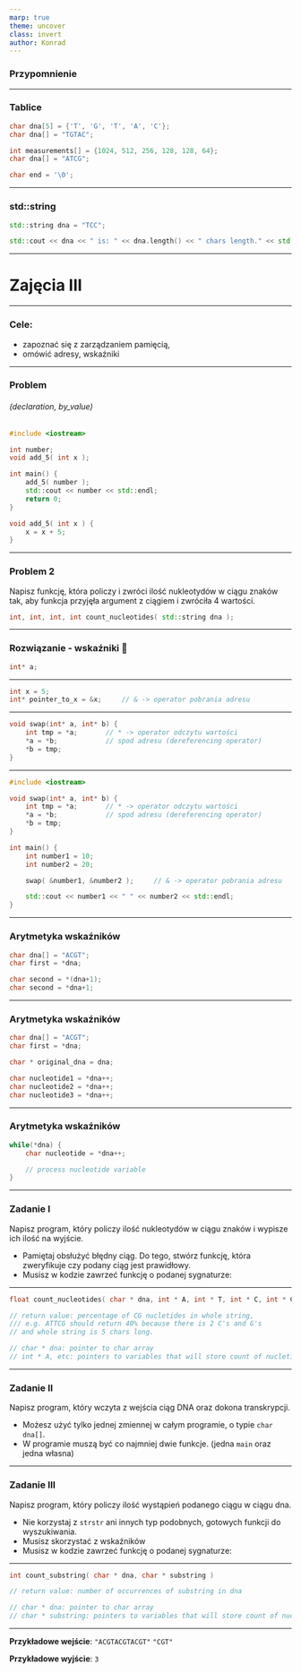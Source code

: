 ```yaml
---
marp: true
theme: uncover
class: invert
author: Konrad
---
```


### Przypomnienie

---

### Tablice

```cpp
char dna[5] = {'T', 'G', 'T', 'A', 'C'};
char dna[] = "TGTAC";

int measurements[] = {1024, 512, 256, 128, 128, 64};
char dna[] = "ATCG";
```

```cpp
char end = '\0';
```

---

### std::string

```cpp
std::string dna = "TCC";

std::cout << dna << " is: " << dna.length() << " chars length." << std::endl;
```

---

# Zajęcia III

---

### Cele:

- zapoznać się z zarządzaniem pamięcią,
- omówić adresy, wskaźniki

---

### Problem

###### (declaration, by_value)

```cpp
#include <iostream>

int number;
void add_5( int x );

int main() {
    add_5( number );
    std::cout << number << std::endl;
    return 0;
}

void add_5( int x ) {
    x = x + 5;
}
```

---

### Problem 2

Napisz funkcję, która policzy i zwróci ilość nukleotydów w ciągu znaków tak, aby funkcja przyjęła argument z ciągiem i zwróciła 4 wartości.

```cpp
int, int, int, int count_nucleotides( std::string dna );
```

---

### Rozwiązanie - wskaźniki 🎉

```cpp
int* a;
```

---

```cpp
int x = 5;
int* pointer_to_x = &x;     // & -> operator pobrania adresu
```

---

```cpp
void swap(int* a, int* b) {
    int tmp = *a;       // * -> operator odczytu wartości
    *a = *b;            // spod adresu (dereferencing operator)
    *b = tmp;
}
```

---

```cpp
#include <iostream>

void swap(int* a, int* b) {
    int tmp = *a;       // * -> operator odczytu wartości
    *a = *b;            // spod adresu (dereferencing operator)
    *b = tmp;
}

int main() {
    int number1 = 10;
    int number2 = 20;

    swap( &number1, &number2 );     // & -> operator pobrania adresu

    std::cout << number1 << " " << number2 << std::endl;
}
```

---

### Arytmetyka wskaźników

```cpp
char dna[] = "ACGT";
char first = *dna;

char second = *(dna+1);
char second = *dna+1;
```

---

### Arytmetyka wskaźników

```cpp
char dna[] = "ACGT";
char first = *dna;

char * original_dna = dna;

char nucleotide1 = *dna++;
char nucleotide2 = *dna++;
char nucleotide3 = *dna++;
```

---

### Arytmetyka wskaźników

```cpp
while(*dna) {
    char nucleotide = *dna++;

    // process nucleotide variable
}
```

---

### Zadanie I

Napisz program, który policzy ilość nukleotydów w ciągu znaków i wypisze ich ilość na wyjście.

- Pamiętaj obsłużyć błędny ciąg. Do tego, stwórz funkcję, która zweryfikuje czy podany ciąg jest
  prawidłowy.
- Musisz w kodzie zawrzeć funkcję o podanej sygnaturze:

---

```cpp
float count_nucleotides( char * dna, int * A, int * T, int * C, int * G)

// return value: percentage of CG nucletides in whole string,
/// e.g. ATTCG should return 40% because there is 2 C's and G's
// and whole string is 5 chars long.

// char * dna: pointer to char array
// int * A, etc: pointers to variables that will store count of nucletides
```

---

### Zadanie II

Napisz program, który wczyta z wejścia ciąg DNA oraz dokona transkrypcji.

- Możesz użyć tylko jednej zmiennej w całym programie, o typie `char dna[]`.
- W programie muszą być co najmniej dwie funkcje. (jedna `main` oraz jedna własna)

---

### Zadanie III

Napisz program, który policzy ilość wystąpień podanego ciągu w ciągu dna.

- Nie korzystaj z `strstr` ani innych typ podobnych, gotowych funkcji do wyszukiwania.
- Musisz skorzystać z wskaźników
- Musisz w kodzie zawrzeć funkcję o podanej sygnaturze:

---

```cpp
int count_substring( char * dna, char * substring )

// return value: number of occurrences of substring in dna

// char * dna: pointer to char array
// char * substring: pointers to variables that will store count of nucletides
```

---

**Przykładowe wejście**:
`"ACGTACGTACGT"`
`"CGT"`

**Przykładowe wyjście**:
`3`
